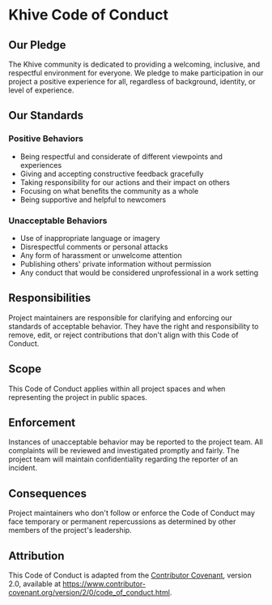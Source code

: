 # Khive Code of Conduct

## Our Pledge

The Khive community is dedicated to providing a welcoming, inclusive, and respectful environment for everyone. We pledge to make participation in our project a positive experience for all, regardless of background, identity, or level of experience.

## Our Standards

### Positive Behaviors

* Being respectful and considerate of different viewpoints and experiences
* Giving and accepting constructive feedback gracefully
* Taking responsibility for our actions and their impact on others
* Focusing on what benefits the community as a whole
* Being supportive and helpful to newcomers

### Unacceptable Behaviors

* Use of inappropriate language or imagery
* Disrespectful comments or personal attacks
* Any form of harassment or unwelcome attention
* Publishing others' private information without permission
* Any conduct that would be considered unprofessional in a work setting

## Responsibilities

Project maintainers are responsible for clarifying and enforcing our standards of acceptable behavior. They have the right and responsibility to remove, edit, or reject contributions that don't align with this Code of Conduct.

## Scope

This Code of Conduct applies within all project spaces and when representing the project in public spaces.

## Enforcement

Instances of unacceptable behavior may be reported to the project team. All complaints will be reviewed and investigated promptly and fairly. The project team will maintain confidentiality regarding the reporter of an incident.

## Consequences

Project maintainers who don't follow or enforce the Code of Conduct may face temporary or permanent repercussions as determined by other members of the project's leadership.

## Attribution

This Code of Conduct is adapted from the [Contributor Covenant](https://www.contributor-covenant.org), version 2.0, available at https://www.contributor-covenant.org/version/2/0/code_of_conduct.html.
